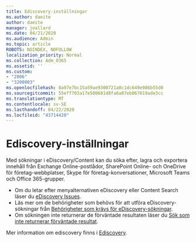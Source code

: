 ```yaml
---
title: Ediscovery-inställningar
ms.author: daeite
author: daeite
manager: joallard
ms.date: 04/21/2020
ms.audience: Admin
ms.topic: article
ROBOTS: NOINDEX, NOFOLLOW
localization_priority: Normal
ms.collection: Adm_O365
ms.assetid: ''
ms.custom:
- "2006"
- "3200003"
ms.openlocfilehash: 8a97e7bc15a59ae9300721a0c1dc649e986b55d0
ms.sourcegitcommit: 55eff703a17e500681d8fa6a87eb067019ade3cc
ms.translationtype: MT
ms.contentlocale: sv-SE
ms.lasthandoff: 04/22/2020
ms.locfileid: "43714420"
---
```

# <a name="ediscovery-settings"></a>Ediscovery-inställningar

Med sökningar i eDiscovery/Content kan du söka efter, lagra och exportera innehåll från Exchange Online-postlådor, SharePoint Online- och OneDrive för företag-webbplatser, Skype för företag-konversationer, Microsoft Teams och Office 365-grupper.

- Om du letar efter menyalternativen eDiscovery eller Content Search läser du [eDiscovery Issues](https://docs.microsoft.com/alchemyinsights/ediscovery-issues).
- Läs mer om de behörigheter som behövs för att utföra eDiscovery-sökningar från [Behörigheter som krävs för eDiscovery-sökningar](https://docs.microsoft.com/alchemyinsights/permissions-required-for-ediscovery-searches).
- Om sökningen inte returnerar de förväntade resultaten läser du [Sök som inte returnerar förväntade resultat](https://docs.microsoft.com/alchemyinsights/search-not-returning-expected-results).

Mer information om ediscovery finns i [Ediscovery](https://docs.microsoft.com/office365/securitycompliance/ediscovery).
